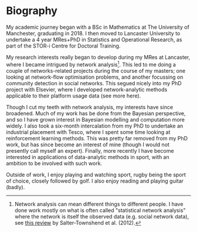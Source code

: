 # Biography

My academic journey began with a BSc in Mathematics at The University of Manchester, graduating in 2018. I then moved to Lancaster University to undertake a 4 year MRes+PhD in Statistics and Operational Research, as part of the STOR-i Centre for Doctoral Training. 

My research interests really began to develop during my MRes at Lancaster, where I became intrigued by network analysis[^1]. This led to me doing a couple of networks-related projects during the course of my masters; one looking at network-flow optimisation problems, and another focussing on community detection in social networks. This segued nicely into my PhD project with Elsevier, where I developed network-analytic methods applicable to their platform usage data (see more here).

Though I cut my teeth with network analysis, my interests have since broadened. Much of my work has be done from the Bayesian perspective, and so I have grown interest in Bayesian modelling and computation more widely. I also took a six-month intercalation from my PhD to undertake an industrial placement with Tesco, where I spent some time looking at reinforcement learning methods. This was pretty far removed from my PhD work, but has since become an interest of mine (though I would not presently call myself an expert). Finally, more recently I have become interested in applications of data-analytic methods in sport, with an ambition to be involved with such work.  

Outside of work, I enjoy playing and watching sport, rugby being the sport of choice, closely followed by golf. I also enjoy reading and playing guitar (badly).

[^1]: Network analysis can mean different things to different people. I have done work mostly on what is often called "statistical network analysis" where the network is itself the observed data (e.g. social network data), see [this review](https://researchrepository.ucd.ie/entities/publication/a05ccec2-4707-459c-b86d-ce2683617493/details) by Salter-Townshend et al. (2012). 